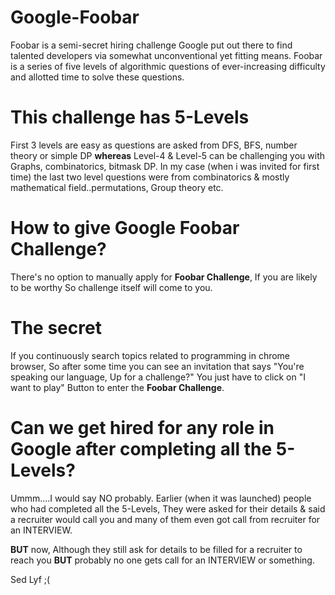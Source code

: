 # Google-Foobar
Foobar is a semi-secret hiring challenge Google put out there to find talented developers via somewhat unconventional yet fitting means. Foobar is a series of five levels of algorithmic questions of ever-increasing difficulty and allotted time to solve these questions.

# This challenge has 5-Levels
First 3 levels are easy as questions are asked from DFS, BFS, number theory or simple DP **whereas** Level-4 & Level-5 can be challenging you with Graphs, combinatorics, bitmask DP. In my case (when i was invited for first time)  the last two level questions were from combinatorics & mostly mathematical field..permutations, Group theory etc.

# How to give Google Foobar Challenge?
There's no option to manually apply for **Foobar Challenge**, If you are likely to be worthy So challenge itself will come to you.

# The secret
If you continuously search topics related to programming in chrome browser, So after some time you can see an invitation that says "You're speaking our language, Up for a challenge?"
You just have to click on "I want to play" Button to enter the **Foobar Challenge**.

# Can we get hired for any role in Google after completing all the 5-Levels?
Ummm....I would say NO probably.
Earlier (when it was launched) people who had completed all the 5-Levels, They were asked for their details  & said a recruiter would call you and many of them even got call from recruiter for an INTERVIEW.

**BUT** now, Although they still ask for details to be filled for a recruiter to reach you **BUT** probably no one gets call for an INTERVIEW or something.

Sed Lyf ;(

